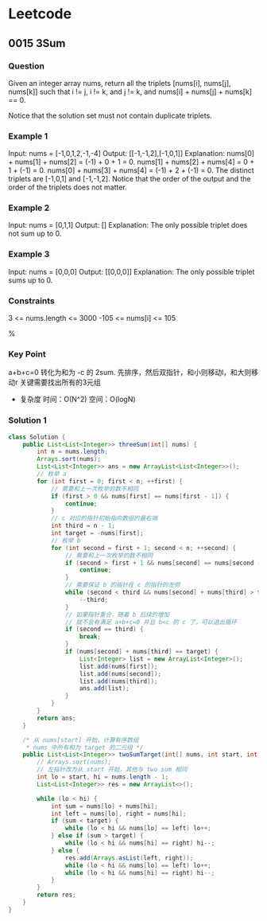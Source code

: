 # Leetcode

## 0015 3Sum

### Question

Given an integer array nums, return all the triplets [nums[i], nums[j], nums[k]] such that i != j, i != k, and j != k, and nums[i] + nums[j] + nums[k] == 0.

Notice that the solution set must not contain duplicate triplets.

### Example 1

Input: nums = [-1,0,1,2,-1,-4]
Output: [[-1,-1,2],[-1,0,1]]
Explanation:
nums[0] + nums[1] + nums[2] = (-1) + 0 + 1 = 0.
nums[1] + nums[2] + nums[4] = 0 + 1 + (-1) = 0.
nums[0] + nums[3] + nums[4] = (-1) + 2 + (-1) = 0.
The distinct triplets are [-1,0,1] and [-1,-1,2].
Notice that the order of the output and the order of the triplets does not matter.

### Example 2

Input: nums = [0,1,1]
Output: []
Explanation: The only possible triplet does not sum up to 0.

### Example 3

Input: nums = [0,0,0]
Output: [[0,0,0]]
Explanation: The only possible triplet sums up to 0.

### Constraints

3 <= nums.length <= 3000
-105 <= nums[i] <= 105

%

### Key Point

a+b+c=0
转化为和为 -c 的 2sum.
先排序，然后双指针，和小则移动l，和大则移动r
关键需要找出所有的3元组

* 复杂度
时间：O(N^2)
空间：O(log⁡N)

### Solution 1

```java
class Solution {
    public List<List<Integer>> threeSum(int[] nums) {
        int n = nums.length;
        Arrays.sort(nums);
        List<List<Integer>> ans = new ArrayList<List<Integer>>();
        // 枚举 a
        for (int first = 0; first < n; ++first) {
            // 需要和上一次枚举的数不相同
            if (first > 0 && nums[first] == nums[first - 1]) {
                continue;
            }
            // c 对应的指针初始指向数组的最右端
            int third = n - 1;
            int target = -nums[first];
            // 枚举 b
            for (int second = first + 1; second < n; ++second) {
                // 需要和上一次枚举的数不相同
                if (second > first + 1 && nums[second] == nums[second - 1]) {
                    continue;
                }
                // 需要保证 b 的指针在 c 的指针的左侧
                while (second < third && nums[second] + nums[third] > target) {
                    --third;
                }
                // 如果指针重合，随着 b 后续的增加
                // 就不会有满足 a+b+c=0 并且 b<c 的 c 了，可以退出循环
                if (second == third) {
                    break;
                }
                if (nums[second] + nums[third] == target) {
                    List<Integer> list = new ArrayList<Integer>();
                    list.add(nums[first]);
                    list.add(nums[second]);
                    list.add(nums[third]);
                    ans.add(list);
                }
            }
        }
        return ans;
    }

    /* 从 nums[start] 开始，计算有序数组
     * nums 中所有和为 target 的二元组 */
    public List<List<Integer>> twoSumTarget(int[] nums, int start, int target) {
        // Arrays.sort(nums);
        // 左指针改为从 start 开始，其他与 two sum 相同
        int lo = start, hi = nums.length - 1;
        List<List<Integer>> res = new ArrayList<>();

        while (lo < hi) {
            int sum = nums[lo] + nums[hi];
            int left = nums[lo], right = nums[hi];
            if (sum < target) {
                while (lo < hi && nums[lo] == left) lo++;
            } else if (sum > target) {
                while (lo < hi && nums[hi] == right) hi--;
            } else {
                res.add(Arrays.asList(left, right));
                while (lo < hi && nums[lo] == left) lo++;
                while (lo < hi && nums[hi] == right) hi--;
            }
        }
        return res;
    }
}

```
